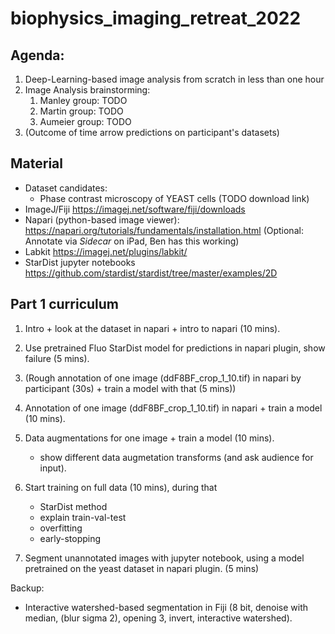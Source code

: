 # biophysics_imaging_retreat_2022

## Agenda:
1. Deep-Learning-based image analysis from scratch in less than one hour
1. Image Analysis brainstorming:
    1. Manley group: TODO
    2. Martin group: TODO
    3. Aumeier group: TODO
1. (Outcome of time arrow predictions on participant's datasets)

## Material
- Dataset candidates:
    - Phase contrast microscopy of YEAST cells (TODO download link)
- ImageJ/Fiji https://imagej.net/software/fiji/downloads
- Napari (python-based image viewer): https://napari.org/tutorials/fundamentals/installation.html (Optional: Annotate via _Sidecar_ on iPad, Ben has this working)
- Labkit https://imagej.net/plugins/labkit/
- StarDist jupyter notebooks https://github.com/stardist/stardist/tree/master/examples/2D

## Part 1 curriculum
1. Intro + look at the dataset in napari + intro to napari (10 mins).
3. Use pretrained Fluo StarDist model for predictions in napari plugin, show failure (5 mins).
4. (Rough annotation of one image (ddF8BF_crop_1_10.tif) in napari by participant (30s) + train a model with that (5 mins))
5. Annotation of one image (ddF8BF_crop_1_10.tif) in napari + train a model (10 mins).
6. Data augmentations for one image + train a model (10 mins).
    - show different data augmetation transforms (and ask audience for input).
7. Start training on full data (10 mins), during that
    - StarDist method
    - explain train-val-test
    - overfitting
    - early-stopping

1. Segment unannotated images with jupyter notebook, using a model pretrained on the yeast dataset in napari plugin. (5 mins)

Backup:
- Interactive watershed-based segmentation in Fiji (8 bit, denoise with median, (blur sigma 2), opening 3, invert, interactive watershed).
